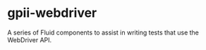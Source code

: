 # gpii-webdriver
A series of Fluid components to assist in writing tests that use the WebDriver API.

